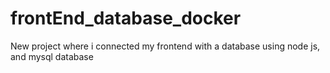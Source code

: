 # frontEnd_database_docker
New project where i connected my frontend with a database using node js, and mysql database
